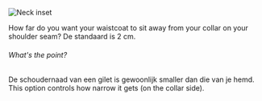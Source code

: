 ![Neck inset](neckinset.svg)

How far do you want your waistcoat to sit away from your collar on your shoulder seam? De standaard is 2 cm.

<Note>

###### What's the point?

De schoudernaad van een gilet is gewoonlijk smaller dan die van je hemd. This option controls how narrow it gets (on the collar side).

</Note>

